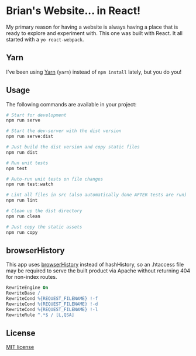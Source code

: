 # Brian's Website... in React!

My primary reason for having a website is always having a place that is ready to explore and experiment with. This one was built with React. It all started with a `yo react-webpack`.

## Yarn
I've been using [Yarn](https://yarnpkg.com/en/) (`yarn`) instead of `npm install` lately, but you do you!

## Usage
The following commands are available in your project:
```bash
# Start for development
npm run serve

# Start the dev-server with the dist version
npm run serve:dist

# Just build the dist version and copy static files
npm run dist

# Run unit tests
npm test

# Auto-run unit tests on file changes
npm run test:watch

# Lint all files in src (also automatically done AFTER tests are run)
npm run lint

# Clean up the dist directory
npm run clean

# Just copy the static assets
npm run copy
```
## browserHistory

This app uses [browserHistory](https://github.com/ReactTraining/react-router/blob/master/docs/guides/Histories.md#browserhistory) instead of hashHistory, so an .htaccess file may be required to serve the built product via Apache without returning 404 for non-index routes.

```apache
RewriteEngine On
RewriteBase /
RewriteCond %{REQUEST_FILENAME} !-f
RewriteCond %{REQUEST_FILENAME} !-d
RewriteCond %{REQUEST_FILENAME} !-l
RewriteRule ^.*$ / [L,QSA]
```

## License
[MIT license](http://opensource.org/licenses/mit-license.php)

